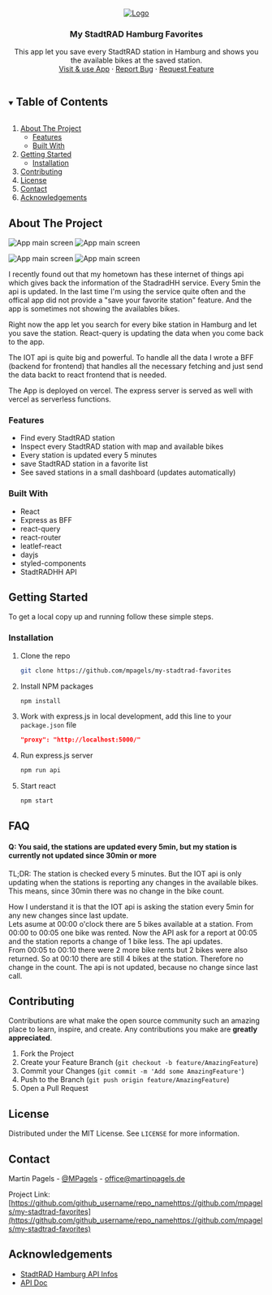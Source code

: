 <!-- PROJECT LOGO -->
<br />
<p align="center">
  <a href="https://github.com/mpagels/my-stadtrad-favorites">
    <img src="docs/logo.png" alt="Logo">
  </a>

  <h3 align="center">My StadtRAD Hamburg Favorites</h3>

  <p align="center">
    This app let you save every StadtRAD station in Hamburg and shows you the available bikes at the saved station.
    <br />
    <a href="http://my-stadtrad-favorites.vercel.app/">Visit & use App</a>
    ·
    <a href="https://github.com/mpagels/my-stadtrad-favorites/issues">Report Bug</a>
    ·
    <a href="https://github.com/mpagels/my-stadtrad-favorites/issues">Request Feature</a>
  </p>
</p>

<!-- TABLE OF CONTENTS -->
<details open="open">
  <summary><h2 style="display: inline-block">Table of Contents</h2></summary>
  <ol>
    <li>
      <a href="#about-the-project">About The Project</a>
      <ul>
        <li><a href="#features">Features</a></li>
        <li><a href="#built-with">Built With</a></li>
      </ul>
    </li>
    <li>
      <a href="#getting-started">Getting Started</a>
      <ul>
        <li><a href="#installation">Installation</a></li>
      </ul>
    </li>
    <li><a href="#contributing">Contributing</a></li>
    <li><a href="#license">License</a></li>
    <li><a href="#contact">Contact</a></li>
<li><a href="#acknowledgements">Acknowledgements</a></li>
  </ol>
</details>

<!-- ABOUT THE PROJECT -->

## About The Project

![App main screen](docs/screen_1.png)
![App main screen](docs/screen_2.png)

![App main screen](docs/screen_3.png)
![App main screen](docs/screen_4.png)

I recently found out that my hometown has these internet of things api which gives back the information of the StadradHH service. Every 5min the api is updated. In the last time I'm using the service quite often and the offical app did not provide a "save your favorite station" feature. And the app is sometimes not showing the availables bikes.

Right now the app let you search for every bike station in Hamburg and let you save the station. React-query is updating the data when you come back to the app.

The IOT api is quite big and powerful. To handle all the data I wrote a BFF (backend for frontend) that handles all the necessary fetching and just send the data backt to react frontend that is needed.

The App is deployed on vercel. The express server is served as well with vercel as serverless functions.

### Features

- Find every StadtRAD station
- Inspect every StadtRAD station with map and available bikes
- Every station is updated every 5 minutes
- save StadtRAD station in a favorite list
- See saved stations in a small dashboard (updates automatically)

### Built With

- React
- Express as BFF
- react-query
- react-router
- leatlef-react
- dayjs
- styled-components
- StadtRADHH API
<!-- GETTING STARTED -->

## Getting Started

To get a local copy up and running follow these simple steps.

### Installation

1. Clone the repo
   ```sh
   git clone https://github.com/mpagels/my-stadtrad-favorites
   ```
2. Install NPM packages
   ```sh
   npm install
   ```
3. Work with express.js in local development, add this line to your `package.json` file
   ```json
   "proxy": "http://localhost:5000/"
   ```
4. Run express.js server
   ```sh
   npm run api
   ```
5. Start react
   ```sh
   npm start
   ```

## FAQ

#### Q: You said, the stations are updated every 5min, but my station is currently not updated since 30min or more

TL;DR: The station is checked every 5 minutes. But the IOT api is only updating when the stations is reporting any changes in the available bikes. This means, since 30min there was no change in the bike count.

How I understand it is that the IOT api is asking the station every 5min for any new changes since last update.  
Lets asume at 00:00 o'clock there are 5 bikes available at a station. From 00:00 to 00:05 one bike was rented. Now the API ask for a report at 00:05 and the station reports a change of 1 bike less. The api updates.  
From 00:05 to 00:10 there were 2 more bike rents but 2 bikes were also returned. So at 00:10 there are still 4 bikes at the station. Therefore no change in the count. The api is not updated, because no change since last call.

## Contributing

Contributions are what make the open source community such an amazing place to learn, inspire, and create. Any contributions you make are **greatly appreciated**.

1. Fork the Project
2. Create your Feature Branch (`git checkout -b feature/AmazingFeature`)
3. Commit your Changes (`git commit -m 'Add some AmazingFeature'`)
4. Push to the Branch (`git push origin feature/AmazingFeature`)
5. Open a Pull Request

<!-- LICENSE -->

## License

Distributed under the MIT License. See `LICENSE` for more information.

<!-- CONTACT -->

## Contact

Martin Pagels - [@MPagels](https://twitter.com/twitter_handlehttps://twitter.com/MPagels) - office@martinpagels.de

Project Link: [https://github.com/github_username/repo_namehttps://github.com/mpagels/my-stadtrad-favorites](https://github.com/github_username/repo_namehttps://github.com/mpagels/my-stadtrad-favorites)

<!-- ACKNOWLEDGEMENTS -->

## Acknowledgements

- [StadtRAD Hamburg API Infos](https://metaver.de/trefferanzeige?docuuid=D18F375E-FA5F-4998-AFF8-557969F44479#)
- [API Doc](http://docs.opengeospatial.org/is/15-078r6/15-078r6.html)
